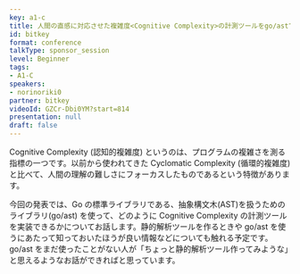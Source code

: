 ```yaml
---
key: a1-c
title: 人間の直感に対応させた複雑度<Cognitive Complexity>の計測ツールをgo/astで実装してみよう
id: bitkey
format: conference
talkType: sponsor_session
level: Beginner
tags:
- A1-C
speakers:
- norinoriki0
partner: bitkey
videoId: GZCr-Dbi0YM?start=814
presentation: null
draft: false
---
```

Cognitive Complexity (認知的複雑度) というのは、プログラムの複雑さを測る指標の一つです。以前から使われてきた Cyclomatic Complexity (循環的複雑度) と比べて、人間の理解の難しさにフォーカスしたものであるという特徴があります。

今回の発表では、Go の標準ライブラリである、抽象構文木(AST)を扱うためのライブラリ(go/ast) を使って、どのように Cognitive Complexity の計測ツールを実装できるかについてお話します。静的解析ツールを作るときや go/ast を使うにあたって知っておいたほうが良い情報などについても触れる予定です。go/ast をまだ使ったことがない人が「ちょっと静的解析ツール作ってみような」と思えるようなお話ができればと思っています。